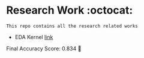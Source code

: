 # Research Work :octocat:

```
This repo contains all the research related works 
```

* EDA Kernel [link](https://www.kaggle.com/nasirislamsujan/an-eda-with-different-ml-classifiers)

Final Accuracy Score: 0.834 :robot: 
